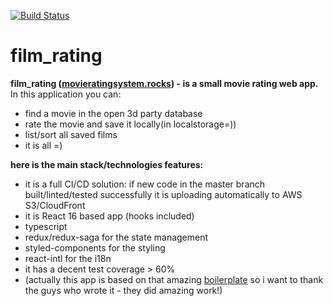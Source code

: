 [![Build Status](https://travis-ci.org/SoFarAwayDev/film_rating.svg?branch=master)](https://travis-ci.org/SoFarAwayDev/film_rating)
# film_rating

**film_rating ([movieratingsystem.rocks](http://movieratingsystem.rocks/))  - is a small movie rating web app.**
In this application you can:
  - find a movie in the open 3d party database 
  - rate the movie and save it locally(in localstorage=)) 
  - list/sort all saved films 
  - it is all =)

**here is the main stack/technologies features:**
  - it is a full CI/CD solution: if new code in the master branch built/linted/tested successfully
    it is uploading automatically to AWS S3/CloudFront
  - it is React 16 based app (hooks included)
  - typescript
  - redux/redux-saga for the state management
  - styled-components for the styling
  - react-intl for the i18n
  - it has a decent test coverage > 60%
  - (actually this app is based on that amazing [boilerplate](https://github.com/react-boilerplate/react-boilerplate-typescript)
  so i want to thank the guys who wrote it  - they did amazing work!)
